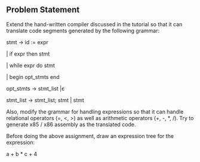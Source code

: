 ## Problem Statement

Extend the hand-written compiler discussed in the tutorial so that it can translate
code segments generated by the following grammar:

stmt → id := expr

| if expr then stmt

| while expr do stmt

| begin opt_stmts end

opt_stmts → stmt_list |є

stmt_list → stmt_list; stmt | stmt

Also, modify the grammar for handling expressions so that it can handle relational
operators (=, <, >) as well as arithmetic operators (+, -, *, /). Try to generate x85 /
x86 assembly as the translated code.

Before doing the above assignment, draw an expression tree for the expression:

a + b * c + 4


